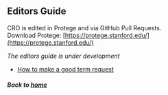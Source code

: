 ---
---

## Editors Guide

CRO is edited in Protege and via GitHub Pull Requests.  
Download Protege: [https://protege.stanford.edu/](https://protege.stanford.edu/)

_The editors guide is under development_

- [How to make a good term request](editorsguide/howtomakeatermrequest.md)


##### Back to [home](https://data2health.github.io/contributor-role-ontology/)
